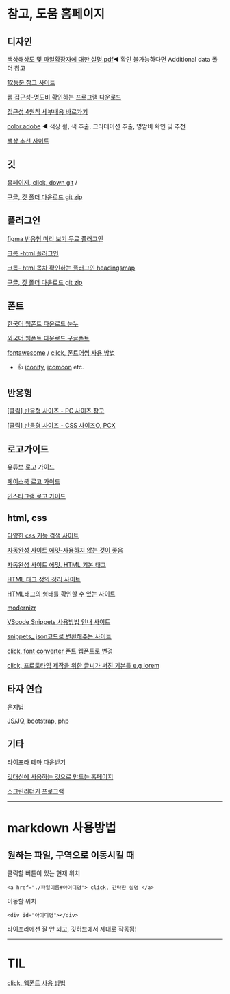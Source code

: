 # 참고, 도움 홈페이지

## 디자인

[색상해상도 및 파일확장자에 대한 설명.pdf]([01.1_색상_해상도_파일형식.pdf](file:///C:/Users/82102/Documents/work/b_jeonga/smart_210901/a_asset/01.1_색상_해상도_파일형식.pdf))◀ 확인 불가능하다면 Additional data 폴더 참고

[12등분 참고 사이트](https://960.gs/)

[웹 접근성-명도비 확인하는 프로그램 다운로드](https://www.tpgi.com/color-contrast-checker/)

[접근성 4원칙 세부내용 바로가기](http://www.websoul.co.kr/accessibility/WA_guide21.asp)

[color.adobe](https://color.adobe.com/ko/create/color-wheel) ◀ 색상 휠, 색 추출, 그라데이션 추출, 명암비 확인 및 추천

[색상 추천 사이트](http://htmlcolorcodes.com)



## 깃

[홈페이지, click, down git](https://minhaskamal.github.io/DownGit/#/home)  /

[구글, 깃 폴더 다운로드 git zip](https://chrome.google.com/webstore/detail/gitzip-for-github/ffabmkklhbepgcgfonabamgnfafbdlkn?utm_source=chrome-ntp-icon)





## 플러그인

[figma 반응형 미리 보기 무료 플러그인](https://www.figma.com/community/plugin/840727678445998968/Responsive)

[ 크롬 -html  플러그인](https://chrome.google.com/webstore/detail/html5-outliner/afoibpobokebhgfnknfndkgemglggomo/related?hl=kohttps://chrome.google.com/webstore/detail/html5-outliner/afoibpobokebhgfnknfndkgemglggomo/related?hl=ko)

[크롬- html 목차 확인하는 플러그인 headingsmap](https://chrome.google.com/webstore/detail/headingsmap/flbjommegcjonpdmenkdiocclhjacmbi?hl=ko)

[구글, 깃 폴더 다운로드 git zip](https://chrome.google.com/webstore/detail/gitzip-for-github/ffabmkklhbepgcgfonabamgnfafbdlkn?utm_source=chrome-ntp-icon)





## 폰트

[한국어 웹폰트 다운로드 눈누](https://noonnu.cc/)

[외국어 웹폰트 다운로드 구글폰트](https://fonts.google.com/?subset=korean)

[fontawesome](https://fontawesome.com/)  /  <a href="./TIL_21-10-05.md#fontAwesome">cilck, 폰트어썸 사용 방법</a>

- :+1: [iconify](https://iconify.design/), [icomoon](http://icomoon.io/) etc.





## 반응형

[[클릭] 반응형 사이즈 - PC 사이즈 참고](https://screensiz.es/)

[[클릭] 반응형 사이즈 - CSS 사이즈O, PCX](https://www.mydevice.io/) 



## 로고가이드

[유튜브 로고 가이드](https://www.youtube.com/howyoutubeworks/resources/brand-resources/#logos-icons-and-colors)

[페이스북 로고 가이드](https://en.facebookbrand.com/facebookapp/)

[인스타그램 로고 가이드](https://ko-kr.facebook.com/help/instagram/304689166306603)



## html, css

[다양한 css 기능 검색 사이트](https://css-tricks.com/)

[자동완성 사이트 에밋-사용하지 않는 것이 좋음](https://emmet.io/)

[자동완성 사이트 에밋, HTML 기본 태그](https://docs.emmet.io/cheat-sheet/)

[HTML 태그 정의 정리 사이트](http://tcpschool.com/html/html_text_comments)

[HTML태그의 형태를 확인할 수 있는 사이트](https://htmlreference.io/)

[modernizr](https://modernizr.com/) 

[VScode Snippets 사용방법 안내 사이트](https://code.visualstudio.com/docs/editor/userdefinedsnippets)

[snippets_ json코드로 변환해주는 사이트](https://snippet-generator.app/?description=&tabtrigger=&snippet=%3C%21DOCTYPE+html%3E%0A%3C%21--t2.html--%3E%0A%3Chtml+lang%3D%22ko-KR%22+class%3D%22no-js%22%3E%0A%3Chead%3E%0A++%3Cmeta+charset%3D%22UTF-8%22%3E%0A++%3Cmeta+http-equiv%3D%22X-UA-Compatible%22+content%3D%22IE%3Dedge%22%3E%0A++%3Cmeta+name%3D%22viewport%22+content%3D%22width%3Ddevice-width%2C+initial-scale%3D1.0%22%3E%0A++%3Cscript+src%3D%22..%2Fjs%2Fcommen%2Fmodernizr-custom.js%22%3E%3C%2Fscript%3E%0A++%3Clink+rel%3D%22stylesheet%22+href%3D%22..%2Fcss%2Fsrc%2Ft2.css%22%3E%0A++%3Ctitle%3EDocument%3C%2Ftitle%3E%0A++%3Clink+rel%3D%22shortcut+icon%22+href%3D%22favicon.png%22+type%3D%22image%2Fpng%22%3E%0A++%3Clink+rel%3D%22apple-touch-icon%22+href%3D%22favicon.png%22%3E%0A%3C%2Fhead%3E%0A%3Cbody%3E%0A++%3C%21--layout--%3E%0A%3Cdiv+id%3D%22wrap%22%3E%0A%3C%2Fdiv%3E%0A++%3C%21--script--%3E%0A++%3Cscript%3E%3C%2Fscript%3E%0A%3C%2Fbody%3E%0A%3C%2Fhtml%3E&mode=vscode)

[click, font converter 폰트 웹폰트로 변경](https://transfonter.org/)

[click, 프로토타입 제작을 위한 글씨가 써진 기본틀 e.g lorem](https://placeholder.com/)







## 타자 연습

[운지법](http://typing.com/lesson)

[JS/JQ, bootstrap, php](http://typing.io/lessons)





## 기타

[타이포라 테마 다운받기](https://theme.typora.io/theme/Pie/)

[깃대신에 사용하는 깃으로 만드는 홈페이지](https://vercel.com/199jeonga/basic)

[스크린리더기 프로그램](https://www.nvaccess.org/)







---

# markdown 사용방법

## 원하는 파일, 구역으로 이동시킬 때

클릭할 버튼이 있는 현재 위치

`<a href="./파일이름#아이디명"> click, 간략한 설명 </a>`

이동할 위치

`<div id="아이디명"></div>`

타이포라에선 잘 안 되고, 깃허브에서 제대로 작동됨!



---

# TIL



<a href="./TIL_21-10-06.md#font_use">click, 웹폰트 사용 방법</a>

